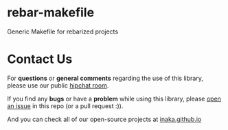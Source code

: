 rebar-makefile
==============

Generic Makefile for rebarized projects

Contact Us
==========

For **questions** or **general comments** regarding the use of this library, please use our public
[hipchat room](http://inaka.net/hipchat).

If you find any **bugs** or have a **problem** while using this library, please [open an issue](https://github.com/inaka/rebar-makefile/issues/new) in this repo (or a pull request :)).

And you can check all of our open-source projects at [inaka.github.io](http://inaka.github.io)
